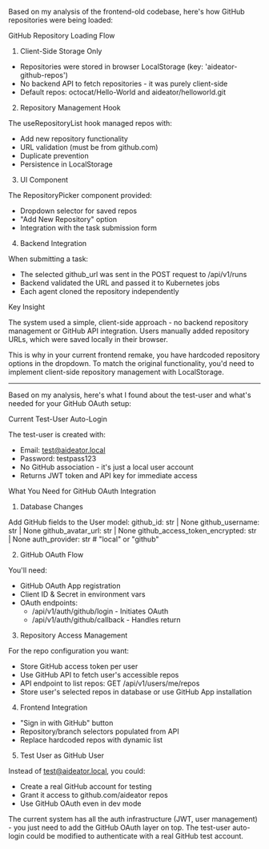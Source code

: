 Based on my analysis of the frontend-old codebase, here's how GitHub repositories were being loaded:

  GitHub Repository Loading Flow

  1. Client-Side Storage Only

  - Repositories were stored in browser LocalStorage (key: 'aideator-github-repos')
  - No backend API to fetch repositories - it was purely client-side
  - Default repos: octocat/Hello-World and aideator/helloworld.git

  2. Repository Management Hook

  The useRepositoryList hook managed repos with:
  - Add new repository functionality
  - URL validation (must be from github.com)
  - Duplicate prevention
  - Persistence in LocalStorage

  3. UI Component

  The RepositoryPicker component provided:
  - Dropdown selector for saved repos
  - "Add New Repository" option
  - Integration with the task submission form

  4. Backend Integration

  When submitting a task:
  - The selected github_url was sent in the POST request to /api/v1/runs
  - Backend validated the URL and passed it to Kubernetes jobs
  - Each agent cloned the repository independently

  Key Insight

  The system used a simple, client-side approach - no backend repository management or GitHub API integration. Users manually added repository URLs, which were
  saved locally in their browser.

  This is why in your current frontend remake, you have hardcoded repository options in the dropdown. To match the original functionality, you'd need to implement
  client-side repository management with LocalStorage.

---

Based on my analysis, here's what I found about the test-user and what's needed for your GitHub OAuth setup:

  Current Test-User Auto-Login

  The test-user is created with:
  - Email: test@aideator.local
  - Password: testpass123
  - No GitHub association - it's just a local user account
  - Returns JWT token and API key for immediate access

  What You Need for GitHub OAuth Integration

  1. Database Changes

  Add GitHub fields to the User model:
  github_id: str | None
  github_username: str | None
  github_avatar_url: str | None
  github_access_token_encrypted: str | None
  auth_provider: str  # "local" or "github"

  2. GitHub OAuth Flow

  You'll need:
  - GitHub OAuth App registration
  - Client ID & Secret in environment vars
  - OAuth endpoints:
    - /api/v1/auth/github/login - Initiates OAuth
    - /api/v1/auth/github/callback - Handles return

  3. Repository Access Management

  For the repo configuration you want:
  - Store GitHub access token per user
  - Use GitHub API to fetch user's accessible repos
  - API endpoint to list repos: GET /api/v1/users/me/repos
  - Store user's selected repos in database or use GitHub App installation

  4. Frontend Integration

  - "Sign in with GitHub" button
  - Repository/branch selectors populated from API
  - Replace hardcoded repos with dynamic list

  5. Test User as GitHub User

  Instead of test@aideator.local, you could:
  - Create a real GitHub account for testing
  - Grant it access to github.com/aideator repos
  - Use GitHub OAuth even in dev mode

  The current system has all the auth infrastructure (JWT, user management) - you just need to add the GitHub OAuth layer on top. The test-user auto-login could be modified to authenticate with a real GitHub test account.
